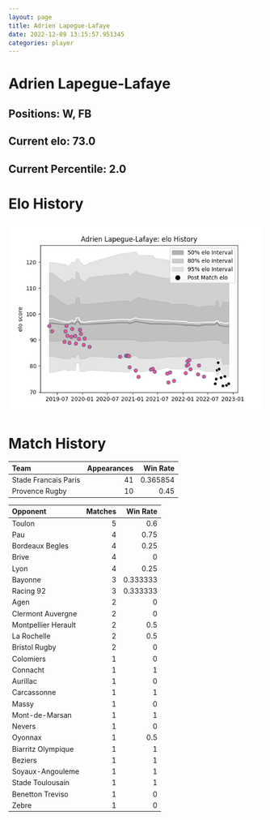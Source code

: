 ```yaml
---  
layout: page  
title: Adrien Lapegue-Lafaye  
date: 2022-12-09 13:15:57.951345  
categories: player  
---
```

# Adrien Lapegue-Lafaye

## Positions: W, FB

## Current elo: 73.0

## Current Percentile: 2.0

# Elo History


![elo history](history_AdrienLapegue-Lafaye.png)
# Match History


| Team                 |   Appearances |   Win Rate |
|:---------------------|--------------:|-----------:|
| Stade Francais Paris |            41 |   0.365854 |
| Provence Rugby       |            10 |   0.45     |

| Opponent            |   Matches |   Win Rate |
|:--------------------|----------:|-----------:|
| Toulon              |         5 |   0.6      |
| Pau                 |         4 |   0.75     |
| Bordeaux Begles     |         4 |   0.25     |
| Brive               |         4 |   0        |
| Lyon                |         4 |   0.25     |
| Bayonne             |         3 |   0.333333 |
| Racing 92           |         3 |   0.333333 |
| Agen                |         2 |   0        |
| Clermont Auvergne   |         2 |   0        |
| Montpellier Herault |         2 |   0.5      |
| La Rochelle         |         2 |   0.5      |
| Bristol Rugby       |         2 |   0        |
| Colomiers           |         1 |   0        |
| Connacht            |         1 |   1        |
| Aurillac            |         1 |   0        |
| Carcassonne         |         1 |   1        |
| Massy               |         1 |   0        |
| Mont-de-Marsan      |         1 |   1        |
| Nevers              |         1 |   0        |
| Oyonnax             |         1 |   0.5      |
| Biarritz Olympique  |         1 |   1        |
| Beziers             |         1 |   1        |
| Soyaux-Angouleme    |         1 |   1        |
| Stade Toulousain    |         1 |   1        |
| Benetton Treviso    |         1 |   0        |
| Zebre               |         1 |   0        |